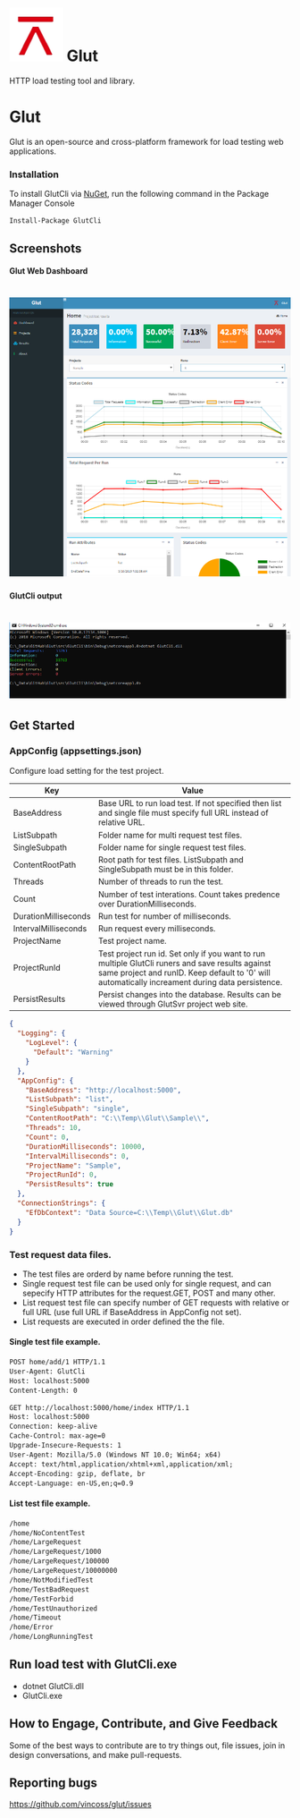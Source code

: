 # ![Logo](/src/GlutDev/Img/Logo.png?raw=true)  Glut

HTTP load testing tool and library.

Glut
============

Glut is an open-source and cross-platform framework for load testing web applications.

### Installation
To install GlutCli via [NuGet](http://www.nuget.org/packages/GlutCli), run the following command in the Package Manager Console
```
Install-Package GlutCli
```

## Screenshots

#### Glut Web Dashboard
# ![GlutSvrWeb](/src/GlutDev/Img/Dashboard.png?raw=true)

#### GlutCli output
# ![GlutCli](/src/GlutDev/Img/Cli.png?raw=true)

## Get Started

### AppConfig (appsettings.json)

Configure load setting for the test project.

Key| Value        
------------------------|--------------------------------------------------------
BaseAddress 			| Base URL to run load test. If not specified then list and single file must specify full URL instead of relative URL.
ListSubpath 			| Folder name for multi request test files.
SingleSubpath 			| Folder name for single request test files.
ContentRootPath 		| Root path for test files. ListSubpath and SingleSubpath must be in this folder.
Threads 				| Number of threads to run the test.
Count 					| Number of test interations. Count takes predence over DurationMilliseconds.
DurationMilliseconds 	| Run test for number of milliseconds.
IntervalMilliseconds 	| Run request every milliseconds.
ProjectName 			| Test project name.
ProjectRunId 			| Test project run id. Set only if you want to run multiple GlutCli runers and save results against same project and runID. Keep default to '0' will automatically increament during data persistence.
PersistResults 			| Persist changes into the database. Results can be viewed through GlutSvr project web site.

```json
{
  "Logging": {
    "LogLevel": {
      "Default": "Warning"
    }
  },
  "AppConfig": {
    "BaseAddress": "http://localhost:5000",
    "ListSubpath": "list",
    "SingleSubpath": "single",
    "ContentRootPath": "C:\\Temp\\Glut\\Sample\\",
    "Threads": 10,
    "Count": 0,
    "DurationMilliseconds": 10000,
    "IntervalMilliseconds": 0,
    "ProjectName": "Sample",
    "ProjectRunId": 0,
    "PersistResults": true
  },
  "ConnectionStrings": {
    "EfDbContext": "Data Source=C:\\Temp\\Glut\\Glut.db"
  }
}
```
### Test request data files.

* The test files are orderd by name before running the test.
* Single request test file can be used only for single request, and can sepecify HTTP attributes for the request.GET, POST and many other.
* List request test file can specify number of GET requests with relative or full URL (use full URL if BaseAddress in AppConfig not set).
* List requests are executed in order defined the the file.

#### Single test file example.

```txt
POST home/add/1 HTTP/1.1
User-Agent: GlutCli
Host: localhost:5000
Content-Length: 0
```

```txt
GET http://localhost:5000/home/index HTTP/1.1
Host: localhost:5000
Connection: keep-alive
Cache-Control: max-age=0
Upgrade-Insecure-Requests: 1
User-Agent: Mozilla/5.0 (Windows NT 10.0; Win64; x64)
Accept: text/html,application/xhtml+xml,application/xml;
Accept-Encoding: gzip, deflate, br
Accept-Language: en-US,en;q=0.9
```

#### List test file example.

```txt
/home
/home/NoContentTest
/home/LargeRequest
/home/LargeRequest/1000
/home/LargeRequest/100000
/home/LargeRequest/10000000
/home/NotModifiedTest
/home/TestBadRequest
/home/TestForbid
/home/TestUnauthorized
/home/Timeout
/home/Error
/home/LongRunningTest
```

## Run load test with GlutCli.exe

* dotnet GlutCli.dll
* GlutCli.exe

## How to Engage, Contribute, and Give Feedback

Some of the best ways to contribute are to try things out, file issues, join in design conversations, and make pull-requests.

## Reporting bugs

https://github.com/vincoss/glut/issues

